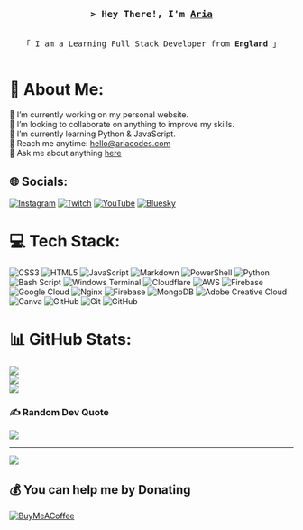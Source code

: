<!-- Intro  -->
<h3 align="center">
        <samp>&gt; Hey There!, I'm
                <b><a target="_blank" href="https://twitter.com/AriasACutie">Aria</a></b>
        </samp>
</h3>


<p align="center"> 
  <samp>
    <br>
    「 I am a Learning Full Stack Developer from <b>England</b> 」
    <br>
    <br>
  </samp>
</p>


# 💫 About Me:
🔭 I’m currently working on my personal website.<br>👯 I’m looking to collaborate on anything to improve my skills.<br>🌱 I’m currently learning Python & JavaScript.</br>📧 Reach me anytime: <a href="mailto:hello@ariacodes.com">hello@ariacodes.com</a><br>💬 Ask me about anything [here](https://github.com/AriasADev/AriasADev/issues)



## 🌐 Socials:
[![Instagram](https://img.shields.io/badge/Instagram-%23E4405F.svg?logo=Instagram&logoColor=white)](https://instagram.com/AriaBlah) [![Twitch](https://img.shields.io/badge/Twitch-%239146FF.svg?logo=Twitch&logoColor=white)](https://twitch.tv/AriasACutie) [![YouTube](https://img.shields.io/badge/YouTube-%23FF0000.svg?logo=YouTube&logoColor=white)](https://youtube.com/@AriEnby) [![Bluesky](https://img.shields.io/badge/Bluesky%20-%20Ariacodes?style=flat&logo=bluesky&color=blue&link=https%3A%2F%2Fbsky.app%2Fprofile%2Fariacodes.com&link=https%3A%2F%2Fbsky.app%2Fprofile%2Fariacodes.com)](https://bsky.app/profile/ariacodes.com)



# 💻 Tech Stack:
![CSS3](https://img.shields.io/badge/css3-%231572B6.svg?style=for-the-badge&logo=css3&logoColor=white) ![HTML5](https://img.shields.io/badge/html5-%23E34F26.svg?style=for-the-badge&logo=html5&logoColor=white) ![JavaScript](https://img.shields.io/badge/javascript-%23323330.svg?style=for-the-badge&logo=javascript&logoColor=%23F7DF1E) ![Markdown](https://img.shields.io/badge/markdown-%23000000.svg?style=for-the-badge&logo=markdown&logoColor=white) ![PowerShell](https://img.shields.io/badge/PowerShell-%235391FE.svg?style=for-the-badge&logo=powershell&logoColor=white) ![Python](https://img.shields.io/badge/python-3670A0?style=for-the-badge&logo=python&logoColor=ffdd54) ![Bash Script](https://img.shields.io/badge/bash_script-%23121011.svg?style=for-the-badge&logo=gnu-bash&logoColor=white) ![Windows Terminal](https://img.shields.io/badge/Windows%20Terminal-%234D4D4D.svg?style=for-the-badge&logo=windows-terminal&logoColor=white) ![Cloudflare](https://img.shields.io/badge/Cloudflare-F38020?style=for-the-badge&logo=Cloudflare&logoColor=white) ![AWS](https://img.shields.io/badge/AWS-%23FF9900.svg?style=for-the-badge&logo=amazon-aws&logoColor=white) ![Firebase](https://img.shields.io/badge/firebase-%23039BE5.svg?style=for-the-badge&logo=firebase) ![Google Cloud](https://img.shields.io/badge/GoogleCloud-%234285F4.svg?style=for-the-badge&logo=google-cloud&logoColor=white) ![Nginx](https://img.shields.io/badge/nginx-%23009639.svg?style=for-the-badge&logo=nginx&logoColor=white) ![Firebase](https://img.shields.io/badge/firebase-a08021?style=for-the-badge&logo=firebase&logoColor=ffcd34) ![MongoDB](https://img.shields.io/badge/MongoDB-%234ea94b.svg?style=for-the-badge&logo=mongodb&logoColor=white) ![Adobe Creative Cloud](https://img.shields.io/badge/Adobe%20Creative%20Cloud-DA1F26.svg?style=for-the-badge&logo=Adobe%20Creative%20Cloud&logoColor=white) ![Canva](https://img.shields.io/badge/Canva-%2300C4CC.svg?style=for-the-badge&logo=Canva&logoColor=white) ![GitHub](https://img.shields.io/badge/github-%23121011.svg?style=for-the-badge&logo=github&logoColor=white) ![Git](https://img.shields.io/badge/git-%23F05033.svg?style=for-the-badge&logo=git&logoColor=white) ![GitHub](https://img.shields.io/badge/github-%23121011.svg?style=for-the-badge&logo=github&logoColor=white)
# 📊 GitHub Stats:
![](https://github-readme-stats.vercel.app/api?username=AriasACutie&theme=dark&hide_border=false&include_all_commits=true&count_private=true)<br/>
![](https://github-readme-streak-stats.herokuapp.com/?user=AriasACutie&theme=dark&hide_border=false)<br/>
![](https://github-readme-stats.vercel.app/api/top-langs/?username=AriasACutie&theme=dark&hide_border=false&include_all_commits=true&count_private=true&layout=compact)

### ✍️ Random Dev Quote
![](https://quotes-github-readme.vercel.app/api?type=horizontal&theme=radical)

---
[![](https://visitcount.itsvg.in/api?id=AriasACutie&icon=0&color=0)](https://visitcount.itsvg.in)

  ## 💰 You can help me by Donating
  [![BuyMeACoffee](https://img.shields.io/badge/Buy%20Me%20a%20Coffee-ffdd00?style=for-the-badge&logo=buy-me-a-coffee&logoColor=black)](https://buymeacoffee.com/AriasACutie) 

  
<!-- Proudly created with GPRM ( https://gprm.itsvg.in ) -->
